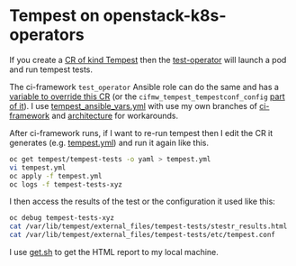 # Tempest on openstack-k8s-operators

If you create a
[CR of kind Tempest](https://openstack-k8s-operators.github.io/test-operator/crds.html#tempest-custom-resource)
then the
[test-operator](https://github.com/openstack-k8s-operators/test-operator)
will launch a pod and run tempest tests.

The ci-framework `test_operator` Ansible role can do the same
and has a [variable to override this CR](https://github.com/openstack-k8s-operators/ci-framework/blob/main/roles/test_operator/defaults/main.yml#L49)
(or the
`cifmw_tempest_tempestconf_config`
[part of it](https://github.com/openstack-k8s-operators/ci-framework/blob/main/roles/test_operator/defaults/main.yml#L72)). I use
[tempest_ansible_vars.yml](tempest_ansible_vars.yml)
with use my own branches of
[ci-framework](https://github.com/openstack-k8s-operators/ci-framework/compare/main...fultonj:ci-framework:rgw_test#) and
[architecture](https://github.com/openstack-k8s-operators/architecture/compare/main...fultonj:architecture:rgw_test) for
workarounds.

After ci-framework runs, if I want to re-run tempest then I edit the
CR it generates (e.g. [tempest.yml](tempest.yml)) and run it again like
this.
```bash
oc get tempest/tempest-tests -o yaml > tempest.yml 
vi tempest.yml
oc apply -f tempest.yml
oc logs -f tempest-tests-xyz
```

I then access the results of the test or the configuration it used
like this:
```bash
oc debug tempest-tests-xyz
cat /var/lib/tempest/external_files/tempest-tests/stestr_results.html
cat /var/lib/tempest/external_files/tempest-tests/etc/tempest.conf
```
I use [get.sh](get.sh) to get the HTML report to my local machine.
